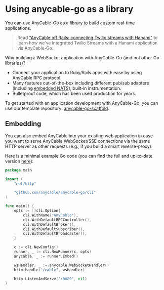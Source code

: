 # Using anycable-go as a library

You can use AnyCable-Go as a library to build custom real-time applications.

> Read ["AnyCable off Rails: connecting Twilio streams with Hanami"](https://evilmartians.com/chronicles/anycable-goes-off-rails-connecting-twilio-streams-with-hanami) to learn how we've integrated Twilio Streams with a Hanami application via AnyCable-Go.

Why building a WebSocket application with AnyCable-Go (and not other Go libraries)?

- Connect your application to Ruby/Rails apps with ease by using AnyCable RPC protocol.
- Many features out-of-the-box including different pub/sub adapters (including [embedded NATS](./embedded_nats.md)), built-in instrumentation.
- Bulletproof code, which has been used production for years.

To get started with an application development with AnyCable-Go, you can use our template repository: [anycable-go-scaffold](https://github.com/anycable/anycable-go-scaffold).

## Embedding

You can also embed AnyCable into your existing web application in case you want to serve AnyCable WebSocket/SSE connections via the same HTTP server as other requests (e.g., if you build a smart reverse-proxy).

Here is a minimal example Go code (you can find the full and up-to-date version [here](https://github.com/anycable/anycable-go/blob/master/cmd/embedded-cable/main.go)):

```go
package main

import (
	"net/http"

	"github.com/anycable/anycable-go/cli"
)

func main() {
	opts := []cli.Option{
		cli.WithName("AnyCable"),
		cli.WithDefaultRPCController(),
		cli.WithDefaultBroker(),
		cli.WithDefaultSubscriber(),
		cli.WithDefaultBroadcaster(),
	}

	c := cli.NewConfig()
	runner, _ := cli.NewRunner(c, opts)
	anycable, _ := runner.Embed()

	wsHandler, _ := anycable.WebSocketHandler()
	http.Handle("/cable", wsHandler)

	http.ListenAndServe(":8080", nil)
}
```

